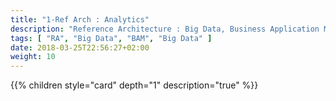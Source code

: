 ```yaml
---
title: "1-Ref Arch : Analytics"
description: "Reference Architecture : Big Data, Business Application Monitoring, Big Data"
tags: [ "RA", "Big Data", "BAM", "Big Data" ]
date: 2018-03-25T22:56:27+02:00
weight: 10
---
```

{{% children style="card" depth="1"  description="true" %}}